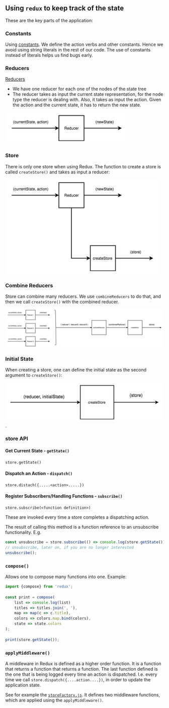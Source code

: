 ## Using `redux` to keep track of the state

These are the key parts of the application:

### Constants

Using [constants](./src/constants.js). We define the action verbs and other constants. Hence we avoid using string
literals in the rest of our code. The use of constants instead of literals helps us find bugs early.

### Reducers

[Reducers](./src/reducers.js)

- We have one reducer for each one of the nodes of the state tree
- The reducer takes as input the current state representation, for the node type the reducer is dealing with. Also, it takes
as input the action. Given the action and the current state, it has to return the new state.

![reducer](./docs/images/react-redux-reducer.png)

### Store

There is only one store when using Redux. The function to create a store is called `createStore()` and takes as input a
reducer:

![createStore](./docs/images/react-redux-createStore.png)

### Combine Reducers

Store can combine many reducers. We use `combineReducers` to do that, and then we call `createStore()` with the combined
reducer.

![combineReducers](./docs/images/react-redux-combineReducers.png)

### Initial State

When creating a store, one can define the initial state as the second argument to `createStore()`:

![setting initial state](./docs/images/react-redux-setting-initial-state.png).

### store API

#### Get Current State - `getState()`

`store.getState()`

#### Dispatch an Action - `dispatch()`

`store.distach({.....<action>.....})`

#### Register Subscribers/Handling Functions - `subscribe()`

`store.subscribe(<function definition>)`

These are invoked every time a store completes a dispatching action.

The result of calling this method is a function reference to an unsubscribe functionality. E.g.

``` javascript
const unsubscribe = store.subscribe(() => console.log(store.getState()));
// unsubscribe, later on, if you are no longer interested
unsubscribe();
``` 

### `compose()`

Allows one to compose many functions into one. Example:

``` javascript
import {compose} from 'redux';

const print = compose(
    list => console.log(list)
    titles => titles.join(', '),
    map => map(c => c.title),
    colors => colors.map.bind(colors),
    state => state.colors
);

print(store.getState());
```

### `applyMiddleware()`

A middleware in Redux is defined as a higher order function. It is a function that returns a function that returns a function. The
last function defined is the one that is being logged every time an action is dispatched. I.e. every time we call
`store.dispatch({....action....})`, in order to update the application state.

See for example the [`storeFactory.js`](./src/storeFactory.js). It defines two middleware functions, which are applied
using the `applyMiddleware()`.










